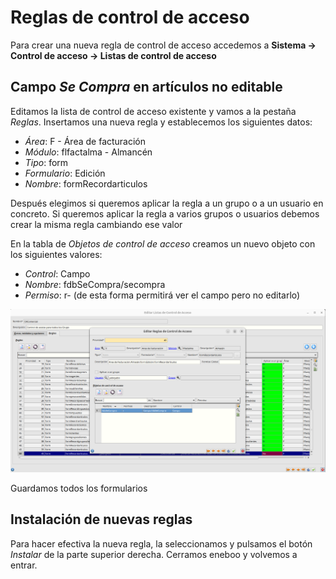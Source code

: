 # Reglas de control de acceso

Para crear una nueva regla de control de acceso accedemos a **Sistema -> Control de acceso -> Listas de control de acceso** 

## Campo _Se Compra_ en artículos no editable

Editamos la lista de control de acceso existente y vamos a la pestaña _Reglas_. Insertamos una nueva regla y establecemos los siguientes datos:

- _Área_: F - Área de facturación
- _Módulo_: flfactalma - Almancén
- _Tipo_: form
- _Formulario_: Edición
- _Nombre_: formRecordarticulos

Después elegimos si queremos aplicar la regla a un grupo o a un usuario en concreto. Si queremos aplicar la regla a varios grupos o usuarios debemos crear la misma regla cambiando ese valor

En la tabla de _Objetos de control de acceso_ creamos un nuevo objeto con los siguientes valores:

- _Control_: Campo
- _Nombre_: fdbSeCompra/secompra
- _Permiso_: r-  (de esta forma permitirá ver el campo pero no editarlo)

![Control Acceso Campo no editable](./img/camposecompranoeditable.png)

Guardamos todos los formularios

## Instalación de nuevas reglas

Para hacer efectiva la nueva regla, la seleccionamos y pulsamos el botón _Instalar_ de la parte superior derecha. Cerramos eneboo y volvemos a entrar.